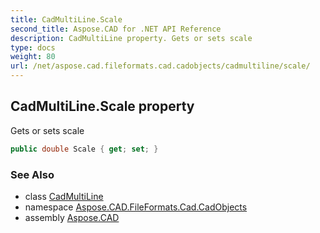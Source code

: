 ```yaml
---
title: CadMultiLine.Scale
second_title: Aspose.CAD for .NET API Reference
description: CadMultiLine property. Gets or sets scale
type: docs
weight: 80
url: /net/aspose.cad.fileformats.cad.cadobjects/cadmultiline/scale/
---
```

## CadMultiLine.Scale property

Gets or sets scale

```csharp
public double Scale { get; set; }
```

### See Also

* class [CadMultiLine](../)
* namespace [Aspose.CAD.FileFormats.Cad.CadObjects](../../cadmultiline/)
* assembly [Aspose.CAD](../../../)


